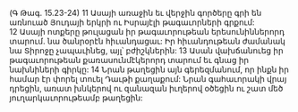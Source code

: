(Գ Թագ. 15.23-24)
11 Ասայի առաջին եւ վերջին գործերը գրի են առնուած Յուդայի երկրի ու Իսրայէլի թագաւորների գրքում: 12 Ասայի ոտքերը թուլացան իր թագաւորութեան երեսունիններորդ տարում. նա ծանրօրէն հիւանդացաւ: Իր հիւանդութեան ժամանակ նա Տիրոջը չապաւինեց, այլ՝ բժիշկներին: 13 Ասան վախճանուեց իր թագաւորութեան քառասունմէկերորդ տարում եւ գնաց իր նախնիների գիրկը: 14 Նրան թաղեցին այն գերեզմանում, որ ինքն իր համար էր փորել տուել Դաւթի քաղաքում: Նրան գահաւորակի վրայ դրեցին, առատ խնկերով ու զանազան իւղերով օծեցին ու շատ մեծ յուղարկաւորութեամբ թաղեցին:
